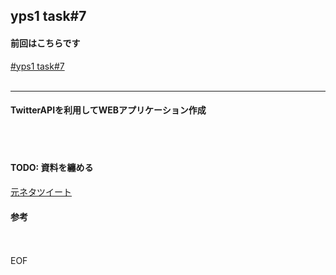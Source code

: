 ## yps1 task#7

#### 前回はこちらです
[#yps1 task#7](https://github.com/yotaro-ok/yps/blob/master/task_7.md)
<br>
<br>

***

#### TwitterAPIを利用してWEBアプリケーション作成

<br>
<br>

#### TODO: 資料を纏める

[元ネタツイート](https://twitter.com/yotaro__ok/status/1322451046464040960)
<br>
#### 参考
<br>
<br>
EOF
